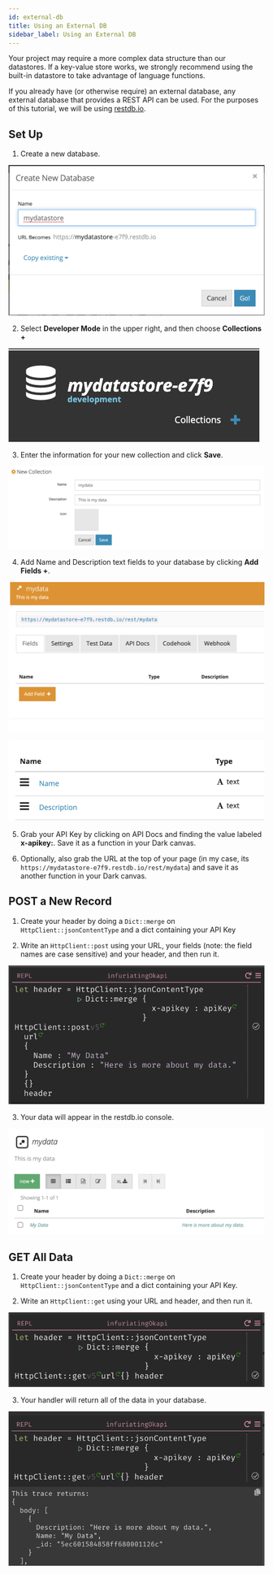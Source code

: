```yaml
---
id: external-db
title: Using an External DB
sidebar_label: Using an External DB
---
```


Your project may require a more complex data structure than our datastores. If a key-value store works, we strongly recommend using the built-in datastore to take advantage of language functions. 

If you already have (or otherwise require) an external database, any external database that provides a REST API can be used. For the purposes of this tutorial, we will be using [restdb.io](https://restdb.io).

## Set Up

1. Create a new database.

![assets/external-db/create-db.png](assets/external-db/create-db.png)

2. Select **Developer Mode** in the upper right, and then choose **Collections +**

![assets/external-db/add-collection.png](assets/external-db/add-collection.png)

3. Enter the information for your new collection and click **Save**.

![assets/external-db/collection.png](assets/external-db/collection.png)

4. Add Name and Description text fields to your database by clicking **Add Fields +**. 

![assets/external-db/add-field.png](assets/external-db/add-fields.png)

![assets/external-db/fields.png](assets/external-db/fields.png)

5. Grab your API Key by clicking on API Docs and finding the value labeled **x-apikey:**. Save it as a function in your Dark canvas.

6. Optionally, also grab the URL at the top of your page (in my case, its `https://mydatastore-e7f9.restdb.io/rest/mydata`) and save it as another function in your Dark canvas.

## POST a New Record

1. Create your header by doing a `Dict::merge` on `HttpClient::jsonContentType` and a dict containing your API Key

2. Write an `HttpClient::post` using your URL, your fields (note: the field names are case sensitive) and your header, and then run it.

![assets/external-db/post.png](assets/external-db/post.png)

3. Your data will appear in the restdb.io console.

![assets/external-db/data.png](assets/external-db/data.png)

## GET All Data

1. Create your header by doing a `Dict::merge` on `HttpClient::jsonContentType` and a dict containing your API Key.

2. Write an `HttpClient::get` using your URL and header, and then run it.

![assets/external-db/get-all.png](assets/external-db/get-all.png)

3. Your handler will return all of the data in your database.

![assets/external-db/get-all-data.png](assets/external-db/get-all-data.png)

